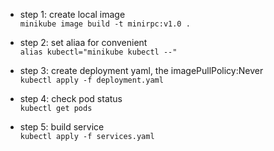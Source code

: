 * step 1: create local image  
    ```minikube image build -t minirpc:v1.0 .  ```

* step 2: set aliaa for convenient  
    ```alias kubectl="minikube kubectl --"  ```

* step 3: create deployment yaml, the imagePullPolicy:Never  
    ```kubectl apply -f deployment.yaml  ```

* step 4: check pod status  
    ```kubectl get pods  ```

* step 5: build service  
    ```kubectl apply -f services.yaml  ```
